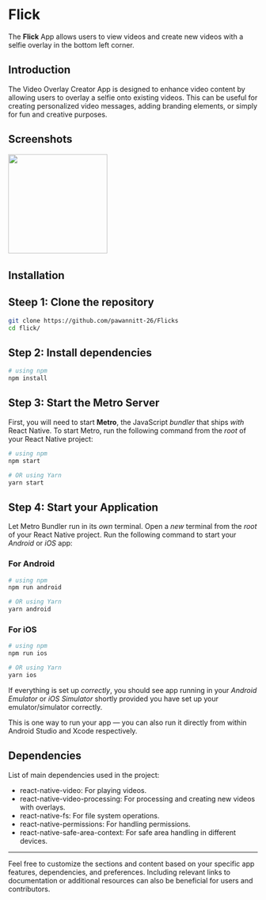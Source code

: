 # Flick
The **Flick** App allows users to view videos and create new videos with a selfie overlay in the bottom left corner.

## Introduction
The Video Overlay Creator App is designed to enhance video content by allowing users to overlay a selfie onto existing videos. This can be useful for creating personalized video messages, adding branding elements, or simply for fun and creative purposes.

## Screenshots
 <img src="https://github.com/pawannitt-26/Flicks/assets/133587112/fcd06be0-b728-40c3-b720-c5a7090f0c86" width ='200'>&emsp;
 
## Installation

## Steep 1: Clone the repository
```bash
git clone https://github.com/pawannitt-26/Flicks
cd flick/
```

## Step 2: Install dependencies
```bash
# using npm
npm install
```

## Step 3: Start the Metro Server
First, you will need to start **Metro**, the JavaScript _bundler_ that ships _with_ React Native.
To start Metro, run the following command from the _root_ of your React Native project:

```bash
# using npm
npm start

# OR using Yarn
yarn start
```

## Step 4: Start your Application

Let Metro Bundler run in its _own_ terminal. Open a _new_ terminal from the _root_ of your React Native project. Run the following command to start your _Android_ or _iOS_ app:

### For Android

```bash
# using npm
npm run android

# OR using Yarn
yarn android
```

### For iOS

```bash
# using npm
npm run ios

# OR using Yarn
yarn ios
```

If everything is set up _correctly_, you should see app running in your _Android Emulator_ or _iOS Simulator_ shortly provided you have set up your emulator/simulator correctly.

This is one way to run your app — you can also run it directly from within Android Studio and Xcode respectively.

## Dependencies
List of main dependencies used in the project:
- react-native-video: For playing videos.
- react-native-video-processing: For processing and creating new videos with overlays.
- react-native-fs: For file system operations.
- react-native-permissions: For handling permissions.
- react-native-safe-area-context: For safe area handling in different devices.

- - -
Feel free to customize the sections and content based on your specific app features, dependencies, and preferences. Including relevant links to documentation or additional resources can also be beneficial for users and contributors.
